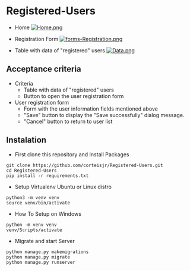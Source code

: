 # Registered-Users

- Home
[![Home.png](https://i.postimg.cc/0QdstS12/Home.png)](https://postimg.cc/tZTwJYgL)

- Registration Form
[![forms-Registration.png](https://i.postimg.cc/gJd960L9/forms-Registration.png)](https://postimg.cc/Z9fsG4Lj)

- Table with data of "registered" users
[![Data.png](https://i.postimg.cc/KjzHn3ZW/Data.png)](https://postimg.cc/YG5R79LN)

## Acceptance criteria

- Criteria
  - Table with data of "registered" users
  - Button to open the user registration form
- User registration form
  - Form with the user information fields mentioned above
  - "Save" button to display the "Save successfully" dialog message.
  - "Cancel" button to return to user list

## Instalation

- First clone this repository and Install Packages

```terminal
git clone https://github.com/corteisjr/Registered-Users.git
cd Registered-Users
pip install -r requirements.txt
```

- Setup Virtualenv Ubuntu  or Linux distro

```terminal
python3 -m venv venv
source venv/bin/activate
```
- How To Setup on Windows

```terminal
python -m venv venv
venv/Scripts/activate
```

- Migrate and start Server

```terminal
python manage.py makemigrations
python manage.py migrate
python manage.py runserver
```
